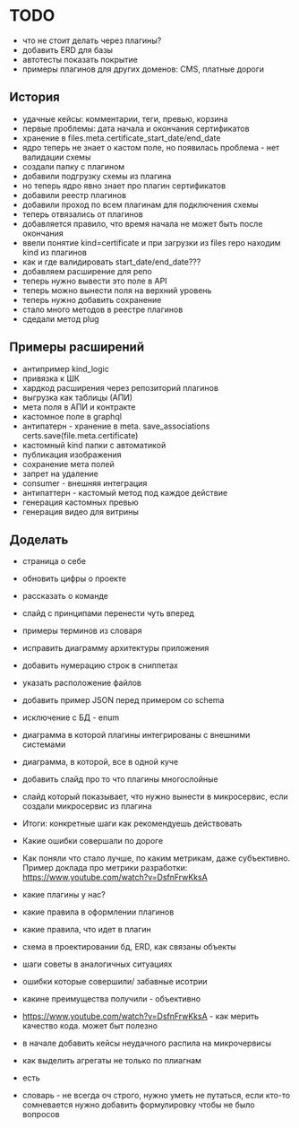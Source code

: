 # TODO


- что не стоит делать через плагины?
- добавить ERD для базы 
- автотесты показать покрытие
- примеры плагинов для других доменов: CMS, платные дороги

## История

- удачные кейсы: комментарии, теги, превью, корзина
- первые проблемы: дата начала и окончания сертификатов
- хранение в files.meta.certificate_start_date/end_date
- ядро теперь не знает о кастом поле, но появилась проблема - нет валидации схемы
- создали папку с плагином
- добавили подгрузку схемы из плагина
- но теперь ядро явно знает про плагин сертификатов
- добавили реестр плагинов
- добавили проход по всем плагинам для подключения схемы
- теперь отвязались от плагинов
- добавляется правило, что  время начала не может быть после окончания
- ввели понятие kind=certificate и при загрузки из files repo находим kind из плагинов
- как и где валидировать start_date/end_date???
- добавляем расширение для репо 
- теперь нужно вывести это поле в API 
- теперь можно вынести поля на верхний уровень 
- теперь нужно добавить сохранение
- стало много методов в реестре плагинов
- сдедали метод plug

## Примеры расширений
- антипример kind_logic
- привязка к ШК
- хардкод расширения через репозиторий плагинов
- выгрузка как таблицы (АПИ)
- мета поля в АПИ и контракте
- кастомное поле в graphql
- антипатерн - хранение в meta. save_associations certs.save(file.meta.certificate)
- кастомный kind папки с автоматикой
- публикация изображения
- сохранение мета полей
- запрет на удаление
- consumer - внешняя интеграция
- антипаттерн - кастомый метод под каждое действие
- генерация кастомных превью 
- генерация видео для витрины


## Доделать

- страница о себе
- обновить цифры о проекте
- рассказать о команде
- слайд с принципами перенести чуть вперед
- примеры терминов из словаря
- исправить диаграмму архитектуры приложения
- добавить нумерацию строк в сниппетах
- указать расположение файлов
- добавить пример JSON перед примером со schema
- исключение с БД - enum
- диаграмма в которой плагины интегрированы с внешними системами
- диаграмма, в которой, все в одной куче
- добавить слайд про то что плагины многослойные
- слайд который показывает, что нужно вынести в микросервис, если создали микросервис из плагина

- Итоги: конкретные шаги как рекомендуешь действовать
- Какие ошибки совершали по дороге
- Как поняли что стало лучше, по каким метрикам, даже субъективно. Пример доклада про метрики разработки:  https://www.youtube.com/watch?v=DsfnFrwKksA

- какие плагины у нас?
- какие правила в оформлении плагинов
- какие правила, что идет в плагин
- схема в проектировании бд, ERD, как связаны объекты

- шаги советы в аналогичных ситуациях
- ошибки которые совершили/ забавные исотрии
- какине преимущества получили - объективно
- https://www.youtube.com/watch?v=DsfnFrwKksA - как мерить качество кода. может быт полезно
- в начале добавить кейсы неудачного распила на микрочервисы

- как выделить агрегаты не только по плиагнам
- есть 
- словарь - не всегда оч строго, нужно уметь не путаться, если кто-то сомневается нужно добавить формулировку чтобы не было вопросов
